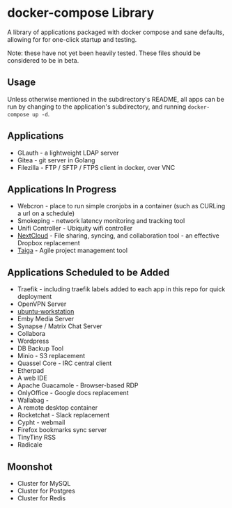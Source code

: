 # docker-compose Library

A library of applications packaged with docker compose and sane defaults, allowing for for one-click startup and testing.

Note: these have not yet been heavily tested. These files should be considered to be in beta.

## Usage

Unless otherwise mentioned in the subdirectory's README, all apps can be run by changing to the application's subdirectory, and running `docker-compose up -d`.

## Applications
  * GLauth - a lightweight LDAP server
  * Gitea - git server in Golang
  * Filezilla - FTP / SFTP / FTPS client in docker, over VNC

## Applications In Progress
  * Webcron - place to run simple cronjobs in a container (such as CURLing a url on a schedule)
  * Smokeping - network latency monitoring and tracking tool
  * Unifi Controller - Ubiquity wifi controller
  * [NextCloud](https://hub.docker.com/r/benyanke/nextcloud) - File sharing, syncing, and collaboration tool - an effective Dropbox replacement
  * [Taiga](https://hub.docker.com/r/benyanke/taiga) - Agile project management tool

## Applications Scheduled to be Added

  * Traefik - including traefik labels added to each app in this repo for quick deployment
  * OpenVPN Server
  * [ubuntu-workstation](https://hub.docker.com/r/benyanke/ubuntu-workstation)
  * Emby Media Server
  * Synapse / Matrix Chat Server
  * Collabora
  * Wordpress
  * DB Backup Tool
  * Minio - S3 replacement
  * Quassel Core - IRC central client
  * Etherpad
  * A web IDE
  * Apache Guacamole - Browser-based RDP
  * OnlyOffice - Google docs replacement
  * Wallabag - 
  * A remote desktop container
  * Rocketchat - Slack replacement
  * Cypht - webmail
  * Firefox bookmarks sync server
  * TinyTiny RSS
  * Radicale

## Moonshot
  * Cluster for MySQL
  * Cluster for Postgres
  * Cluster for Redis

